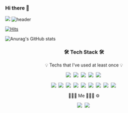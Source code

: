 ### Hi there 👋
![](![news_1633410648_1038560_m_1](https://user-images.githubusercontent.com/89577231/152458099-fb0369cf-97dc-49a4-8924-cb63d4f66e0a.jpeg)
)
![header](https://capsule-render.vercel.app/api?type=Waving&color=timeGradient&height=300&section=header&text=GunKim&fontSize=90&animation=fadeIn)

<!-- <center><img src="https://user-images.githubusercontent.com/89577231/152458099-fb0369cf-97dc-49a4-8924-cb63d4f66e0a.jpeg" width="90%" height="30%"></center> -->
[![Hits](https://hits.seeyoufarm.com/api/count/incr/badge.svg?url=https%3A%2F%2Fgithub.com%2Fgwkim92%2Fhit-counter&count_bg=%239BF99F&title_bg=%2343C2A9&icon=github.svg&icon_color=%23E7E7E7&title=hits&edge_flat=false)](https://hits.seeyoufarm.com)

![Anurag's GitHub stats](https://github-readme-stats.vercel.app/api?username=gwkim92&show_icons=true&theme=radical)

<h3 align="center"> 
  
  🛠 Tech Stack 🛠
  
</h3>
<p align="center">💡 Techs that I've used at least once 💡 </p>

<p align="center"> 
  <img src="https://img.shields.io/badge/Python-3766AB?style=flat-square&logo=Python&logoColor=white"/></a>&nbsp 
  <img src="https://img.shields.io/badge/React-61DAFB?style=flat-square&logo=React&logoColor=white"/></a>&nbsp
  <img src="https://img.shields.io/badge/JavaScript-F7DF1E?style=flat-square&logo=JavaScript&logoColor=white"/></a>&nbsp 
  <img src="https://img.shields.io/badge/MongoDB-47A248?style=flat-square&logo=MongoDB&logoColor=white"/></a>&nbsp
  <img src="https://img.shields.io/badge/Css-1572B6?style=flat-square&logo=Css&logoColor=white"/></a>&nbsp 
                                                                                               </p> 
                                                                                                         <p align="center"> 
  <img src="https://img.shields.io/badge/Solidity-363636?style=flat-square&logo=Solidity&logoColor=white"/></a>&nbsp
  <img src="https://img.shields.io/badge/Ethereum-3C3C3D?style=flat-square&logo=Ethereum&logoColor=white"/></a>&nbsp
  <img src="https://img.shields.io/badge/IPFS-65C2CB?style=flat-square&logo=IPFS&logoColor=white"/></a>&nbsp
  <img src="https://img.shields.io/badge/Node.js-339933?style=flat-square&logo=Node.js&logoColor=white"/></a>&nbsp 
  <img src="https://img.shields.io/badge/Express-000000?style=flat-square&logo=Express&logoColor=white"/></a>&nbsp                                                   <img src="https://img.shields.io/badge/MySQL-4479A1?style=flat-square&logo=MySQL&logoColor=white"/></a>&nbsp 
  <img src="https://img.shields.io/badge/aws-232F3E?style=flat-square&logo=Amazonaws&logoColor=white"/></a>&nbsp  
  <img src="https://img.shields.io/badge/Postman-FF6C37?style=flat-square&logo=Postman&logoColor=white"/></a>&nbsp                                                   <img src="https://img.shields.io/badge/aws-232F3E?style=flat-square&logo=Amazonaws&logoColor=white"/></a>&nbsp                                                      </p> 
                                                                                                                                                                     <p align="center">🧑🏻‍💻 Me 🧑🏻‍💻 ⚙️</p>   
                                                                                                                                                                     <p align="center">
   <a href="gwkim@pusan.ac.kr"><img src="https://img.shields.io/badge/Gmail-EA4335?style=flat-square&logo=Gmail&logoColor=white&link=gwkim@pusan.ac.kr"/></a>&nbsp    <a href="https://velog.io/@gunkk"><img src="https://img.shields.io/badge/Velog-20C997?style=flat-square&logo=Velog&logoColor=white&link=https://velog.io/@gunkk"/></a>&nbsp 
<!--   <a href="gwkim@pusan.ac.kr"><img src="https://img.shields.io/badge/Gmail-EA4335?style=flat-square&logo=Gmail&logoColor=white&link=내링크"/></a>&nbsp                           -->
  </p>


